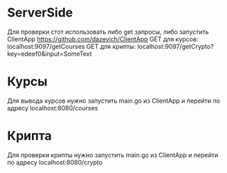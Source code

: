# ServerSide

Для проверки стот использовать либо get запросы, либо запустить ClientApp https://github.com/dazevich/ClientApp
GET для курсов: localhost:9097/getCourses
GET для крипты: localhost:9097/getCrypto?key=edeef0&input=SomeText

# Курсы
Для вывода курсов нужно запустить main.go из ClientApp и перейти по адресу localhost:8080/courses

# Крипта
Для проверки крипты нужно запустить main.go из ClientApp и перейти по адресу localhost:8080/crypto
